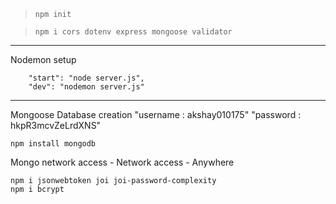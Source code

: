 

> `npm init`

> `npm i cors dotenv express mongoose validator`

----
Nodemon setup
```
    "start": "node server.js",
    "dev": "nodemon server.js"
```
----

Mongoose Database creation 
"username : akshay010175"
"password : hkpR3mcvZeLrdXNS"

`npm install mongodb`

Mongo network access  - 
Network access - Anywhere 

```
npm i jsonwebtoken joi joi-password-complexity
npm i bcrypt
```

